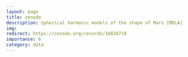 ```yaml
---
layout: page
title: zenodo
description: Spherical harmonic models of the shape of Mars [MOLA]
img:
redirect: https://zenodo.org/records/10820719
importance: 6
category: data
---
```

